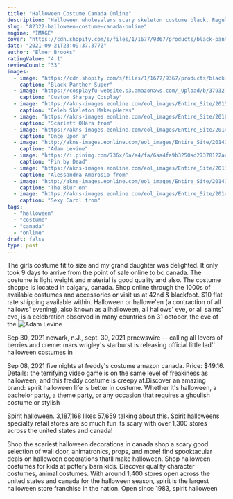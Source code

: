 ```yaml
---
title: "Halloween Costume Canada Online"
description: "Halloween wholesalers scary skeleton costume black. Regular $89.30 on sale, $44.65 . $2.68  6% cashback. Taco adult halloween costume one size. Regular $79.64 on sale, $39.82 . $2.39  6%"
slug: "82322-halloween-costume-canada-online"
engine: "IMAGE"
cover: "https://cdn.shopify.com/s/files/1/1677/9367/products/black-panther-super-deluxe-battle-costume-for-kids-marvel-black-panther-rubies-kids-boys-marvel-700164l-2_800x.jpg?v=1588223522"
date: "2021-09-21T23:09:37.377Z"
author: "Elmer Brooks"
ratingValue: "4.1"
reviewCount: "33"
images:
  - image: "https://cdn.shopify.com/s/files/1/1677/9367/products/black-panther-super-deluxe-battle-costume-for-kids-marvel-black-panther-rubies-kids-boys-marvel-700164l-2_800x.jpg?v=1588223522"
    caption: "Black Panther Super"
  - image: "https://cosplayfu-website.s3.amazonaws.com/_Upload/b/37932-Sharpay-Cosplay-from-High-School-Musical.jpg"
    caption: "Custom Sharpay Cosplay"
  - image: "https://akns-images.eonline.com/eol_images/Entire_Site/2015928/rs_600x600-151028102640-600.Kim-Kardashian-Skeleton-Make-up.jl.102815.jpg?fit=around|1080:1080&output-quality=90&crop=1080:1080;center,top"
    caption: "Celeb Skeleton MakeupHeres"
  - image: "https://akns-images.eonline.com/eol_images/Entire_Site/2016931/rs_1024x759-161031140630-1024.scarlett.cm.103116.jpg"
    caption: "Scarlett OHara from"
  - image: "https://akns-images.eonline.com/eol_images/Entire_Site/2014927/rs_1024x759-141027123323-1024.today-show-halloween3.jpg"
    caption: "Once Upon a"
  - image: "http://akns-images.eonline.com/eol_images/Entire_Site/2014104/rs_634x1024-141104124530-634-adam-levine-behati-prinsloo-halloween.jw.110414.jpg"
    caption: "Adam Levine"
  - image: "https://i.pinimg.com/736x/6a/a4/fa/6aa4fa9b3250ad27378122aa56b7763b--pilot-costumes-mens-halloween-costumes.jpg"
    caption: "Pin by Dead"
  - image: "https://akns-images.eonline.com/eol_images/Entire_Site/2013926/rs_634x1024-131026170030-634.Alessandra-Ambrosio-Halloween-jmd-102613_copy.jpg"
    caption: "Alessandra Ambrosio from"
  - image: "http://akns-images.eonline.com/eol_images/Entire_Site/2014119/rs_639x900-141209150258-1024-4smallville.ls.12914.jpg"
    caption: "The Blur on"
  - image: "https://akns-images.eonline.com/eol_images/Entire_Site/2014927/rs_634x855-141027112223-WalkingDead_Gallery.jpg"
    caption: "Sexy Carol from"
tags:
  - "halloween"
  - "costume"
  - "canada"
  - "online"
draft: false
type: post
---
```


The girls costume fit to size and my grand daughter was delighted. It only took 9 days to arrive from the point of sale online to bc canada. The costume is light weight and material is good quality and also. The costume shoppe is located in calgary, canada. Shop online through the 1000s of available costumes and accessories or visit us at 42nd & blackfoot. $10 flat rate shipping available within. Halloween or hallowe'en (a contraction of all hallows' evening), also known as allhalloween, all hallows' eve, or all saints' eve, is a celebration observed in many countries on 31 october, the eve of the
![Adam Levine](http://akns-images.eonline.com/eol_images/Entire_Site/2014104/rs_634x1024-141104124530-634-adam-levine-behati-prinsloo-halloween.jw.110414.jpg "Adam Levine")

Sep 30, 2021 newark, n.J., sept. 30, 2021 prnewswire -- calling all lovers of berries and creme: mars wrigley&#39;s starburst is releasing official little lad&#39;&#39; halloween costumes in
<!--inArticleAds-->

<!--galleryOne-->

Sep 08, 2021 five nights at freddy's costume amazon canada. Price: $49.16. Details: the terrifying video game is on the same level of freakiness as halloween, and this freddy costume is creepy af.Discover an amazing brand: spirit halloween life is better in costume. Whether it's halloween, a bachelor party, a theme party, or any occasion that requires a ghoulish costume or stylish
<!--inArticleAds-->

<!--galleryTwo-->

Spirit halloween. 3,187,168 likes  57,659 talking about this. Spirit halloweens specialty retail stores are so much fun its scary with over 1,300 stores across the united states and canada!
<!--galleryThree-->

Shop the scariest halloween decorations in canada shop a scary good selection of wall dcor, animatronics, props, and more! find spooktacular deals on halloween decorations thatll make halloween. Shop halloween costumes for kids at pottery barn kids. Discover quality character costumes, animal costumes. With around 1,400 stores open across the united states and canada for the halloween season, spirit is the largest halloween store franchise in the nation. Open since 1983, spirit halloween